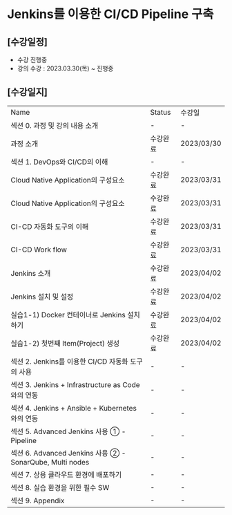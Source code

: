 # Jenkins를 이용한 CI/CD Pipeline 구축

## [수강일정]
- 수강 진행중
- 강의 수강 : 2023.03.30(목) ~ 진행중

## [수강일지]
| | | |
|-|-|-|
|Name|Status|수강일|
|섹션 0. 과정 및 강의 내용 소개|-|-|
|과정 소개|수강완료|2023/03/30|
|섹션 1. DevOps와 CI/CD의 이해|-|-|
|Cloud Native Application의 구성요소|수강완료|2023/03/31|
|Cloud Native Application의 구성요소|수강완료|2023/03/31|
|CI-CD 자동화 도구의 이해|수강완료|2023/03/31|
|CI-CD Work flow|수강완료|2023/03/31|
|Jenkins 소개|수강완료|2023/04/02|
|Jenkins 설치 및 설정|수강완료|2023/04/02|
|실습1-1) Docker 컨테이너로 Jenkins 설치하기|수강완료|2023/04/02|
|실습1-2) 첫번째 Item(Project) 생성|수강완료|2023/04/02|
|섹션 2. Jenkins를 이용한 CI/CD 자동화 도구의 사용|-|-|
|섹션 3. Jenkins + Infrastructure as Code 와의 연동|-|-|
|섹션 4. Jenkins + Ansible + Kubernetes 와의 연동|-|-|
|섹션 5. Advanced Jenkins 사용 ① - Pipeline|-|-|
|섹션 6. Advanced Jenkins 사용 ② - SonarQube, Multi nodes|-|-|
|섹션 7. 상용 클라우드 환경에 배포하기|-|-|
|섹션 8. 실습 환경을 위한 필수 SW|-|-|
|섹션 9. Appendix|-|-|

